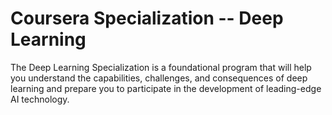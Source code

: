 # Coursera Specialization -- Deep Learning
 The Deep Learning Specialization is a foundational program that will help you understand the capabilities, challenges, and consequences of deep learning and prepare you to participate in the development of leading-edge AI technology. 
